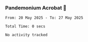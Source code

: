 ### Pandemonium Acrobat 🤸

<!--START_SECTION:waka-->

```all_time
From: 20 May 2025 - To: 27 May 2025

Total Time: 0 secs

No activity tracked
```

<!--END_SECTION:waka-->

